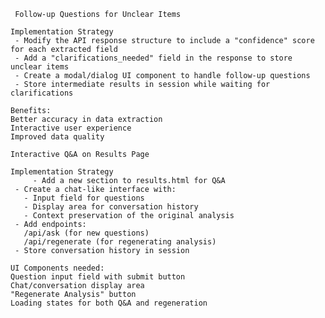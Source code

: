      Follow-up Questions for Unclear Items
    
    Implementation Strategy
     - Modify the API response structure to include a "confidence" score for each extracted field
     - Add a "clarifications_needed" field in the response to store unclear items
     - Create a modal/dialog UI component to handle follow-up questions
     - Store intermediate results in session while waiting for clarifications

    Benefits:
    Better accuracy in data extraction
    Interactive user experience
    Improved data quality

    Interactive Q&A on Results Page

    Implementation Strategy
         - Add a new section to results.html for Q&A
     - Create a chat-like interface with:
       - Input field for questions
       - Display area for conversation history
       - Context preservation of the original analysis
     - Add endpoints:
       /api/ask (for new questions)
       /api/regenerate (for regenerating analysis)
     - Store conversation history in session

    UI Components needed:
    Question input field with submit button
    Chat/conversation display area
    "Regenerate Analysis" button
    Loading states for both Q&A and regeneration

    

